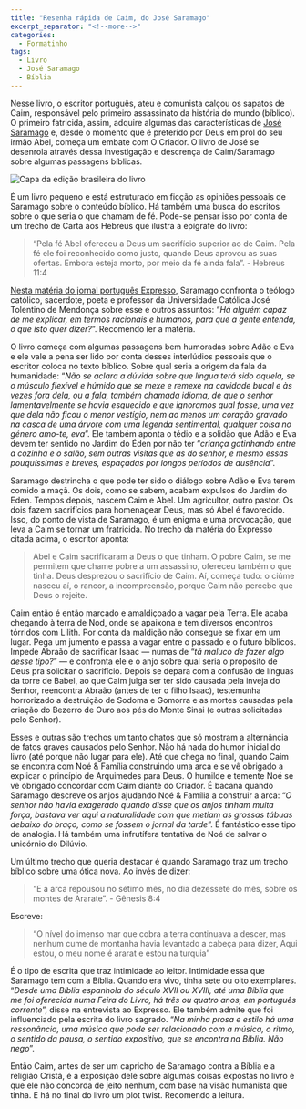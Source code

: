 ```yaml
---
title: "Resenha rápida de Caim, do José Saramago"
excerpt_separator: "<!--more-->"
categories:
  - Formatinho
tags:
  - Livro
  - José Saramago
  - Bíblia
---
```


Nesse livro, o escritor português, ateu e comunista calçou os sapatos de Caim, responsável pelo primeiro assassinato da história do mundo (bíblico). O primeiro fatricida, assim, adquire algumas das características de [José Saramago](https://pt.wikipedia.org/wiki/Jos%C3%A9_Saramago) e, desde o momento que é preterido por Deus em prol do seu irmão Abel, começa um embate com O Criador. O livro de José se desenrola através dessa investigação e descrença de Caim/Saramago sobre algumas passagens bíblicas.

<!--more-->

![Capa da edição brasileira do livro]({{site.baseurl}}/https://miro.medium.com/max/333/1*qyxEEAM45Cge5B3sB-gcqg.jpeg)

É um livro pequeno e está estruturado em ficção as opiniões pessoais de Saramago sobre o conteúdo bíblico. Há também uma busca do escritos sobre o que seria o que chamam de fé. Pode-se pensar isso por conta de um trecho de Carta aos Hebreus que ilustra a epígrafe do livro:

> “Pela fé Abel ofereceu a Deus um sacrifício superior ao de Caim. Pela fé ele foi reconhecido como justo, quando Deus aprovou as suas ofertas. Embora esteja morto, por meio da fé ainda fala”. - Hebreus 11:4

[Nesta matéria do jornal português Expresso](https://expresso.pt/actualidade/jose-saramago-o-que-me-vale-caro-tolentino-e-que-ja-nao-ha-fogueiras-em-sao-domingos=f543404), Saramago confronta o teólogo católico, sacerdote, poeta e professor da Universidade Católica José Tolentino de Mendonça sobre esse e outros assuntos: “_Há alguém capaz de me explicar, em termos racionais e humanos, para que a gente entenda, o que isto quer dizer?_”. Recomendo ler a matéria.

O livro começa com algumas passagens bem humoradas sobre Adão e Eva e ele vale a pena ser lido por conta desses interlúdios pessoais que o escritor coloca no texto bíblico. Sobre qual seria a origem da fala da humanidade: “_Não se aclara a dúvida sobre que língua terá sido aquela, se o músculo flexível e húmido que se mexe e remexe na cavidade bucal e às vezes fora dela, ou a fala, também chamada idioma, de que o senhor lamentavelmente se havia esquecido e que ignoramos qual fosse, uma vez que dela não ficou o menor vestígio, nem ao menos um coração gravado na casca de uma árvore com uma legenda sentimental, qualquer coisa no género amo-te, eva_”. Ele também aponta o tédio e a solidão que Adão e Eva devem ter sentido no Jardim do Éden por não ter “_criança gatinhando entre a cozinha e o salão, sem outras visitas que as do senhor, e mesmo essas pouquíssimas e breves, espaçadas por longos períodos de ausência_”.

Saramago destrincha o que pode ter sido o diálogo sobre Adão e Eva terem comido a maçã. Os dois, como se sabem, acabam expulsos do Jardim do Eden. Tempos depois, nascem Caim e Abel. Um agricultor, outro pastor. Os dois fazem sacrifícios para homenagear Deus, mas só Abel é favorecido. Isso, do ponto de vista de Saramago, é um enigma e uma provocação, que leva a Caim se tornar um fratricida. No trecho da matéria do Expresso citada acima, o escritor aponta:

> Abel e Caim sacrificaram a Deus o que tinham. O pobre Caim, se me permitem que chame pobre a um assassino, ofereceu também o que tinha. Deus desprezou o sacrifício de Caim. Aí, começa tudo: o ciúme nasceu aí, o rancor, a incompreensão, porque Caim não percebe que Deus o rejeite.

Caim então é então marcado e amaldiçoado a vagar pela Terra. Ele acaba chegando à terra de Nod, onde se apaixona e tem diversos encontros tórridos com Lilith. Por conta da maldição não consegue se fixar em um lugar. Pega um jumento e passa a vagar entre o passado e o futuro bíblicos. Impede Abraão de sacrificar Isaac — numas de “_tá maluco de fazer algo desse tipo?_” — e confronta ele e o anjo sobre qual seria o propósito de Deus pra solicitar o sacrifício. Depois se depara com a confusão de línguas da torre de Babel, ao que Caim julga ser ter sido causada pela inveja do Senhor, reencontra Abraão (antes de ter o filho Isaac), testemunha horrorizado a destruição de Sodoma e Gomorra e as mortes causadas pela criação do Bezerro de Ouro aos pés do Monte Sinai (e outras solicitadas pelo Senhor).

Esses e outras são trechos um tanto chatos que só mostram a alternância de fatos graves causados pelo Senhor. Não há nada do humor inicial do livro (até porque não lugar para ele). Até que chega no final, quando Caim se encontra com Noé & Família construindo uma arca e se vê obrigado a explicar o princípio de Arquimedes para Deus. O humilde e temente Noé se vê obrigado concordar com Caim diante do Criador. É bacana quando Saramago descreve os anjos ajudando Noé & Família a construir a arca: “_O senhor não havia exagerado quando disse que os anjos tinham muita força, bastava ver aqui a naturalidade com que metiam as grossas tábuas debaixo do braço, como se fossem o jornal da tarde_”. É fantástico esse tipo de analogia. Há também uma infrutífera tentativa de Noé de salvar o unicórnio do Dilúvio.

Um último trecho que queria destacar é quando Saramago traz um trecho bíblico sobre uma ótica nova. Ao invés de dizer:

> “E a arca repousou no sétimo mês, no dia dezessete do mês, sobre os montes de Ararate”. - Gênesis 8:4

Escreve:

> “O nível do imenso mar que cobra a terra continuava a descer, mas nenhum cume de montanha havia levantado a cabeça para dizer, Aqui estou, o meu nome é ararat e estou na turquia”

É o tipo de escrita que traz intimidade ao leitor. Intimidade essa que Saramago tem com a Bíblia. Quando era vivo, tinha sete ou oito exemplares. “_Desde uma Bíblia espanhola do século XVII ou XVIII, até uma Bíblia que me foi oferecida numa Feira do Livro, há três ou quatro anos, em português corrente_”, disse na entrevista ao Expresso. Ele também admite que foi influenciado pela escrita do livro sagrado. “_Na minha prosa e estilo há uma ressonância, uma música que pode ser relacionado com a música, o ritmo, o sentido da pausa, o sentido expositivo, que se encontra na Bíblia. Não nego_”.

Então Caim, antes de ser um capricho de Saramago contra a Bíblia e a religião Cristã, é a exposição dele sobre algumas coisas expostas no livro e que ele não concorda de jeito nenhum, com base na visão humanista que tinha. E há no final do livro um plot twist. Recomendo a leitura.
